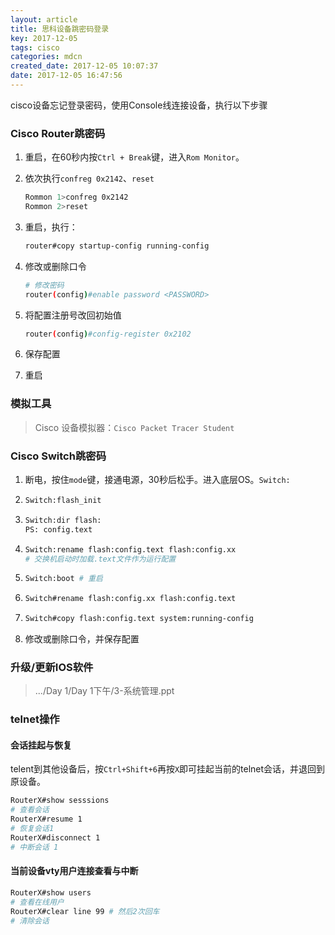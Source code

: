 ```yaml
---
layout: article
title: 思科设备跳密码登录
key: 2017-12-05
tags: cisco
categories: mdcn
created_date: 2017-12-05 10:07:37
date: 2017-12-05 16:47:56
---
```


cisco设备忘记登录密码，使用Console线连接设备，执行以下步骤

<!--more-->

### Cisco Router跳密码

1. 重启，在60秒内按`Ctrl + Break`键，进入`Rom Monitor`。

2. 依次执行`confreg 0x2142`、`reset`

   ```sh
   Rommon 1>confreg 0x2142
   Rommon 2>reset
   ```

3. 重启，执行：

   ```sh
   router#copy startup-config running-config
   ```

4. 修改或删除口令

   ```sh
   # 修改密码
   router(config)#enable password <PASSWORD>
   ```

5. 将配置注册号改回初始值

   ```sh
   router(config)#config-register 0x2102
   ```

6. 保存配置

7. 重启


### 模拟工具

> Cisco 设备模拟器：`Cisco Packet Tracer Student`

### Cisco Switch跳密码

1. 断电，按住`mode`键，接通电源，30秒后松手。进入底层OS。`Switch:`

2. ```sh
   Switch:flash_init
   ```

3. ```sh
   Switch:dir flash:
   PS: config.text
   ```

4. ```sh
   Switch:rename flash:config.text flash:config.xx
   # 交换机启动时加载.text文件作为运行配置
   ```

5. ```sh
   Switch:boot # 重启
   ```

6. ```sh
   Switch#rename flash:config.xx flash:config.text
   ```

7. ```sh
   Switch#copy flash:config.text system:running-config
   ```

8. 修改或删除口令，并保存配置

### 升级/更新IOS软件

> .../Day 1/Day 1下午/3-系统管理.ppt

### telnet操作

#### 会话挂起与恢复

telent到其他设备后，按`Ctrl+Shift+6`再按`X`即可挂起当前的telnet会话，并退回到原设备。

```sh
RouterX#show sesssions
# 查看会话
RouterX#resume 1
# 恢复会话1
RouterX#disconnect 1
# 中断会话 1
```

#### 当前设备vty用户连接查看与中断

``` sh
RouterX#show users
# 查看在线用户
RouterX#clear line 99 # 然后2次回车
# 清除会话
```

